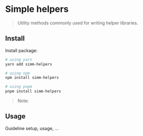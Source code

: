 # Simple helpers

> Utility methods commonly used for writing helper libraries.

## Install

Install package:

```sh
# using yarn
yarn add simm-helpers

# using npm
npm install simm-helpers

# using pnpm
pnpm install simm-helpers
```

> Note:

## Usage

Guideline setup, usage, ...
